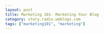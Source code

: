 ```yaml
---
layout: post
title: Marketing 101- Marketing Your Blog
category: story.radio.weblogs.com
tags: ["marketing101", "marketing"]
---
```

<head>
<meta http-equiv="Content-Type" content="text/html; charset=UTF-8">
    <meta http-equiv="Expires" content="Mon, 01 Jan 1990 01:00:00 GMT">
    <title>Marketing 101: Marketing Your Blog</title>
    <style type="text/css">
      body {
        margin-top: 0px;
        margin-left: 0px;
        margin-right: 0px;
        margin-bottom: 0px;
        }

      body, td, p {
        font-family: verdana, sans-serif;
        font-size: 90%;
        }

      h2 { 
        font-family: Verdana, Arial, Helvetica, sans-serif; font-size: 24px; font-weight: bold
        }
      .header {
        font-family: Verdana, Arial, Helvetica, sans-serif; font-size: 40px; font-weight: bold
        }
      .realsmall {
        font-family: Verdana, Arial, Helvetica, sans-serif; font-size: 9px;
        }
      .small {
        font-family: Verdana, Arial, Helvetica, sans-serif; font-size: 10px;
        }
      </style>
    </head>

| 

 |

| ![](http://radio.weblogs.com/0103807/images/trans60x60.gif)  
 | Last updated: 6/16/2002; 10:20:38 AM  
 | ![](http://radio.weblogs.com/0103807/images/trans60x60.gif) |

| ![](http://radio.weblogs.com/0103807/images/trans60x1.gif)  
 | 

<font size="+3"><b><a href="http://radio.weblogs.com/0103807/" style="color:black; text-decoration:none">The FuzzyBlog!</a></b></font>  
_Marketing 101. Consulting 101. PHP Consulting. Random geeky stuff. I Blog Therefore I Am._

<font size="+1"><b>Marketing 101: Marketing Your Blog</b></font>

This article discusses "Marketing Your Blog" or "How to Get People to Read Your Blog".&nbsp; It could also be thought of as:

If a blogger blogs and no one reads, did it matter?

The first thing to realize is that the answer to the question above is Yes.&nbsp; Emphatically so.&nbsp; Here's why:

- I take the position that blogging is a conversation, a discourse if you will 
- You can have discourse with yourself (hey, you don't talk to yourself?) 
- Discourse helps clarify your understanding of anything 
- Understanding is good

So, from my perspective, you really want to blog even if no one reads it.&nbsp; It is a useful mental exercise if nothing else.&nbsp;

Still, we are all attention junkies, we want our 15 minutes of fame (or link from [www.scripting.com](http://www.scripting.com)).&nbsp; So, the&nbsp;real question is: **How Do I Market&nbsp;My Blog?** &nbsp; Here is what I do.

1. **I Don't Market It**.&nbsp; Huh?&nbsp; First and foremost you need to understand that blogging is about honesty and truthfullness.&nbsp; Classical marketing is more about "How do I bamboozle the customer into buying what they really don't need?".&nbsp; Marketing a blog is really about building a quality product -- you just do it and then people trip over you.&nbsp; You can accelerate the process somewhat but accept that it takes time. 
2. **Respond to Every Single Comment**.&nbsp; 
3. **Respond to Every Single Email**. 
4. **Be Topically Consistent**. 
5. **Read Other People's Blogs and Leave Comments**. 
6. **Be Audience Appropriate**.&nbsp; 
7. Be High Volume.&nbsp; See my "Secrets of a High Volume Blogger" article.

&nbsp;

  
  

<script language="JavaScript" type="text/javascript"><!--
	var imageUrl = "http://subhonker6.userland.com/weblogStats/count.gif";
	var imageTag = "<img src=\"" + imageUrl + "?group=radio1&usernum=103807&referer=" + escape (document.referrer) + "\" height=\"1\" width=\"1\">";
	document.write (imageTag);
	//--></script>

 | ![](http://radio.weblogs.com/0103807/images/trans60x1.gif)  
 |
| ![](http://radio.weblogs.com/0103807/images/trans60x60.gif)  
 | Copyright 2002 © The FuzzyStuff  
 | ![](http://radio.weblogs.com/0103807/images/trans60x60.gif)  
 |

